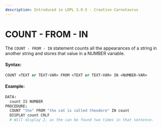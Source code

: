 ```yaml
---
description: Introduced in LDPL 3.0.5 - Creative Carnotaurus
---
```


# COUNT - FROM - IN

The `COUNT - FROM - IN` statement counts all the appearances of a string in another string and stores that value in a NUMBER variable.

#### Syntax:

```coffeescript
COUNT <TEXT or TEXT-VAR> FROM <TEXT or TEXT-VAR> IN <NUMBER-VAR>
```

#### Example:

```coffeescript
DATA:
  count IS NUMBER
PROCEDURE:
  COUNT "the" FROM "the cat is called theodore" IN count
  DISPLAY count CRLF
  # Will display 2, as the can be found two times in that sentence.
```



